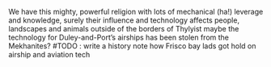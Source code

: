 
We have this mighty, powerful religion with lots of mechanical (ha!) leverage and knowledge, surely their influence and technology affects people, landscapes and animals outside of the borders of Thylyist
maybe the technology for Duley-and-Port’s airships has been stolen from the Mekhanites?
#TODO : write a history note how Frisco bay lads got hold on airship and aviation tech
